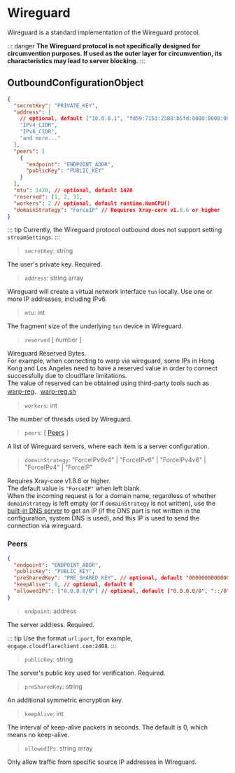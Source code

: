 # Wireguard

Wireguard is a standard implementation of the Wireguard protocol.

::: danger
**The Wireguard protocol is not specifically designed for circumvention purposes. If used as the outer layer for circumvention, its characteristics may lead to server blocking.**
:::

## OutboundConfigurationObject

```json
{
  "secretKey": "PRIVATE_KEY",
  "address": [
    // optional, default ["10.0.0.1", "fd59:7153:2388:b5fd:0000:0000:0000:0001"]
    "IPv4_CIDR",
    "IPv6_CIDR",
    "and more..."
  ],
  "peers": [
    {
      "endpoint": "ENDPOINT_ADDR",
      "publicKey": "PUBLIC_KEY"
    }
  ],
  "mtu": 1420, // optional, default 1420
  "reserved": [1, 2, 3],
  "workers": 2 // optional, default runtime.NumCPU()
  "domainStrategy": "ForceIP" // Requires Xray-core v1.8.6 or higher
}
```

::: tip
Currently, the Wireguard protocol outbound does not support setting `streamSettings`.
:::

> `secretKey`: string

The user's private key. Required.

> `address`: string array

Wireguard will create a virtual network interface `tun` locally. Use one or more IP addresses, including IPv6.

> `mtu`: int

The fragment size of the underlying `tun` device in Wireguard.

> `reserved` \[ number \]

Wireguard Reserved Bytes.<br>
For example, when connecting to warp via wireguard, some IPs in Hong Kong and Los Angeles need to have a reserved value in order to connect successfully due to cloudflare limitations.<br>
The value of reserved can be obtained using third-party tools such as [warp-reg](https://github.com/badafans/warp-reg)、[warp-reg.sh](https://github.com/chise0713/warp-reg.sh)

> `workers`: int

The number of threads used by Wireguard.

> `peers`: \[ [Peers](#peers) \]

A list of Wireguard servers, where each item is a server configuration.

> `domainStrategy`: "ForceIPv6v4" | "ForceIPv6" | "ForceIPv4v6" | "ForceIPv4" | "ForceIP"

Requires Xray-core v1.8.6 or higher.<br>
The default value is `"ForceIP"` when left blank.<br>
When the incoming request is for a domain name, regardless of whether `domainStrategy` is left empty (or if `domainStrategy` is not written), use the [built-in DNS server](./dns.md) to get an IP (if the DNS part is not written in the configuration, system DNS is used), and this IP is used to send the connection via wireguard.

### Peers

```json
{
  "endpoint": "ENDPOINT_ADDR",
  "publicKey": "PUBLIC_KEY",
  "preSharedKey": "PRE_SHARED_KEY", // optional, default "0000000000000000000000000000000000000000000000000000000000000000"
  "keepAlive": 0, // optional, default 0
  "allowedIPs": ["0.0.0.0/0"] // optional, default ["0.0.0.0/0", "::/0"]
}
```

> `endpoint`: address

The server address. Required.

::: tip
Use the format `url:port`, for example, `engage.cloudflareclient.com:2408`.
:::

> `publicKey`: string

The server's public key used for verification. Required.

> `preSharedKey`: string

An additional symmetric encryption key.

> `keepAlive`: int

The interval of keep-alive packets in seconds. The default is 0, which means no keep-alive.

> `allowedIPs`: string array

Only allow traffic from specific source IP addresses in Wireguard.
